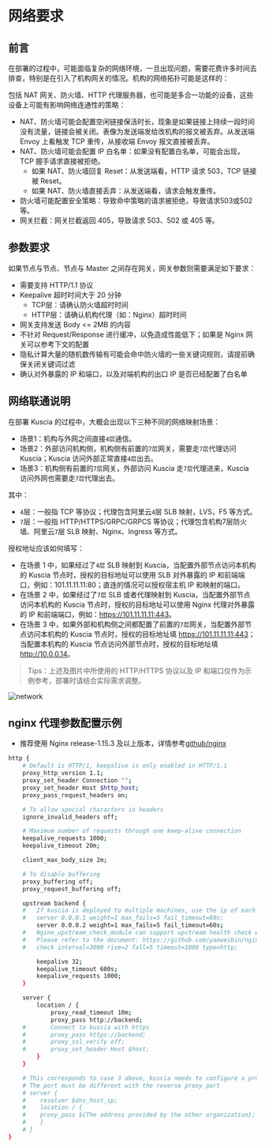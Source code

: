 # 网络要求

## 前言

在部署的过程中，可能面临复杂的网络环境，一旦出现问题，需要花费许多时间去排查，特别是在引入了机构网关的情况。机构的网络拓扑可能是这样的：

包括 NAT 网关、防火墙、HTTP 代理服务器，也可能是多合一功能的设备，这些设备上可能有影响网络连通性的策略：

- NAT、防火墙可能会配置空闲链接保活时长，现象是如果链接上持续一段时间没有流量，链接会被关闭。表像为发送端发给改机构的报文被丢弃。从发送端 Envoy 上看触发 TCP 重传，从接收端 Envoy 报文直接被丢弃。
- NAT、防火墙可能会配置 IP 白名单：如果没有配置白名单，可能会出现，TCP 握手请求直接被拒绝。
  - 如果 NAT、防火墙回复 Reset：从发送端看，HTTP 请求 503，TCP 链接被 Reset。
  - 如果 NAT、防火墙直接丢弃：从发送端看，请求会触发重传。
- 防火墙可能配置安全策略：导致命中策略的请求被拒绝，导致请求503或502等。
- 网关拦截：网关拦截返回 405，导致请求 503、502 或 405 等。

## 参数要求

如果节点与节点、节点与 Master 之间存在网关，网关参数则需要满足如下要求：

- 需要支持 HTTP/1.1 协议
- Keepalive 超时时间大于 20 分钟
  - TCP层：请确认防火墙超时时间
  - HTTP层：请确认机构代理（如：Nginx）超时时间
- 网关支持发送 Body <= 2MB 的内容
- 不针对 Request/Response 进行缓冲，以免造成性能低下；如果是 Nginx 网关可以参考下文的配置
- 隐私计算大量的随机数传输有可能会命中防火墙的一些关键词规则，请提前确保关闭关键词过滤
- 确认对外暴露的 IP 和端口，以及对端机构的出口 IP 是否已经配置了白名单

## 网络联通说明

在部署 Kuscia 的过程中，大概会出现以下三种不同的网络映射场景：

- 场景1：机构与外网之间直接`4层`通信。
- 场景2：外部访问机构侧，机构侧有前置的`7层`网关，需要走`7层`代理访问 Kuscia；Kuscia 访问外部正常直接`4层`出去。
- 场景3：机构侧有前置的`7层`网关，外部访问 Kuscia 走`7层`代理进来，Kuscia 访问外网也需要走`7层`代理出去。

其中：

- `4`层：一般指 TCP 等协议；代理包含阿里云`4`层 SLB 映射，LVS，F5 等方式。
- `7`层：一般指 HTTP/HTTPS/GRPC/GRPCS 等协议；代理包含机构7层防火墙、阿里云`7`层 SLB 映射、Nginx、Ingress 等方式。

授权地址应该如何填写：

- 在场景 1 中，如果经过了`4层` SLB 映射到 Kuscia，当配置外部节点访问本机构的 Kuscia 节点时，授权的目标地址可以使用 SLB 对外暴露的 IP 和前端端口，例如：101.11.11.11:80；直连的情况可以授权宿主机 IP 和映射的端口。
- 在场景 2 中，如果经过了`7层` SLB 或者代理映射到 Kuscia，当配置外部节点访问本机构的 Kuscia 节点时，授权的目标地址可以使用 Nginx 代理对外暴露的 IP 和前端端口，例如：<https://101.11.11.11:443>。
- 在场景 3 中，如果外部和机构侧之间都配置了前置的`7层`网关，当配置外部节点访问本机构的 Kuscia 节点时，授权的目标地址填 <https://101.11.11.11:443>；当配置本机构的 Kuscia 节点访问外部节点时，授权的目标地址填 <http://10.0.0.14>。

> Tips：上述及图片中所使用的 HTTP/HTTPS 协议以及 IP 和端口仅作为示例参考，部署时请结合实际需求调整。

![network](../imgs/network.png)

## nginx 代理参数配置示例

- 推荐使用 Nginx release-1.15.3 及以上版本，详情参考[github/nginx](https://github.com/nginx/nginx)

```bash
http {
    # Default is HTTP/1, keepalive is only enabled in HTTP/1.1
    proxy_http_version 1.1;
    proxy_set_header Connection "";
    proxy_set_header Host $http_host;
    proxy_pass_request_headers on;

    # To allow special characters in headers
    ignore_invalid_headers off;

    # Maximum number of requests through one keep-alive connection
    keepalive_requests 1000;
    keepalive_timeout 20m;

    client_max_body_size 2m;

    # To disable buffering
    proxy_buffering off;
    proxy_request_buffering off;

    upstream backend {
    #   If kuscia is deployed to multiple machines, use the ip of each kuscia here
    #   server 0.0.0.1 weight=1 max_fails=5 fail_timeout=60s;
        server 0.0.0.2 weight=1 max_fails=5 fail_timeout=60s;
    #   Nginx_upstream_check_module can support upstream health check with Nginx
    #   Please refer to the document: https://github.com/yaoweibin/nginx_upstream_check_module/tree/master/doc
    #   check interval=3000 rise=2 fall=5 timeout=1000 type=http;

        keepalive 32;
        keepalive_timeout 600s;
        keepalive_requests 1000;
    }

    server {
        location / {
            proxy_read_timeout 10m;
            proxy_pass http://backend;
    #       Connect to kuscia with https
    #       proxy_pass https://backend;
    #       proxy_ssl_verify off;
    #       proxy_set_header Host $host;
        }
    }

    # This corresponds to case 3 above, kuscia needs to configure a proxy when accessing the internet
    # The port must be different with the reverse proxy port
    # server {
    #    resolver $dns_host_ip;
    #    location / {
    #    proxy_pass ${The address provided by the other organization};
    #    }
    # }
}
```
